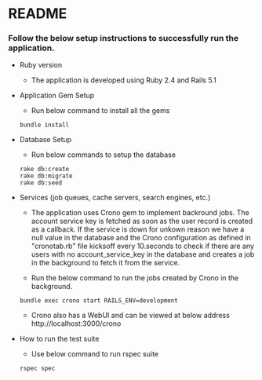 # README

### Follow the below setup instructions to successfully run the application.

* Ruby version
	* The application is developed using Ruby 2.4 and Rails 5.1

* Application Gem Setup
	* Run below command to install all the gems
	```
	bundle install
	```

* Database Setup
	* Run below commands to setup the database
	```
	rake db:create
	rake db:migrate
	rake db:seed
	```

* Services (job queues, cache servers, search engines, etc.)
	* The application uses Crono gem to implement backround jobs. The account service key is fetched as soon as the user record is created as a callback. If the service is down for unkown reason we have a null value in the database and the Crono configuration as defined in "cronotab.rb" file kicksoff every 10.seconds to check if there are any users with no account_service_key in the database and creates a job in the background to fetch it from the service.

	* Run the below command to run the jobs created by Crono in the background.
	```
	bundle exec crono start RAILS_ENV=development
	```

	* Crono also has a WebUI and can be viewed at below address
	http://localhost:3000/crono

* How to run the test suite
	* Use below command to run rspec suite
	```
	rspec spec
	```